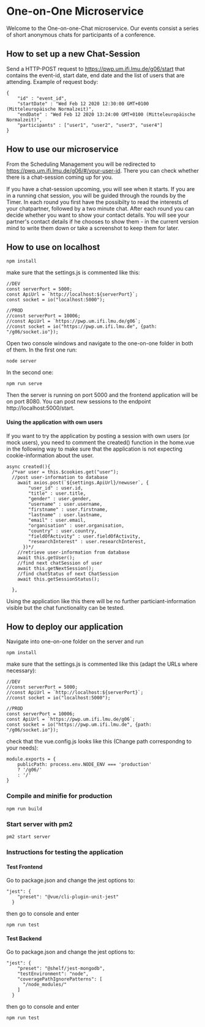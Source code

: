 # One-on-One Microservice

Welcome to the One-on-one-Chat microservice. Our events consist a series of short anonymous chats for participants of a conference.

## How to set up a new Chat-Session

Send a HTTP-POST request to https://pwp.um.ifi.lmu.de/g06/start that contains the event-id, start date, end date and the list of users that are attending. Example of request body:

```
{
	"id" : "event_id",
	"startDate" : "Wed Feb 12 2020 12:30:00 GMT+0100 (Mitteleuropäische Normalzeit)",
	"endDate" : "Wed Feb 12 2020 13:24:00 GMT+0100 (Mitteleuropäische Normalzeit)",
	"participants" : ["user1", "user2", "user3", "user4"]
}

```
## How to use our microservice

From the Scheduling Management you will be redirected to https://pwp.um.ifi.lmu.de/g06/#/your-user-id. There you can check whether there is a chat-session coming up for you.

If you have a chat-session upcoming, you will see when it starts. If you are in a running chat session, you will be guided through the rounds by the Timer. In each round you first have the possibilty to read the interests of your chatpartner, followed by a two minute chat. After each round you can decide whether you want to show your contact details. You will see your partner's contact details if he chooses to show them - in the current version mind to write them down or take a screenshot to keep them for later.


## How to use on localhost

```
npm install
```
make sure that the settings.js is commented like this:

```
//DEV
const serverPort = 5000;
const ApiUrl = `http://localhost:${serverPort}`;
const socket = io("localhost:5000");

//PROD
//const serverPort = 10006;
//const ApiUrl = `https://pwp.um.ifi.lmu.de/g06`;
//const socket = io("https://pwp.um.ifi.lmu.de", {path: "/g06/socket.io"});
```

Open two console windows and navigate to the one-on-one folder in both of them.
In the first one run:

```
node server
```
In the second one:

```
npm run serve
```

Then the server is running on port 5000 and the frontend application will be on port 8080.
You can post new sessions to the endpoint http://localhost:5000/start.

#### Using the application with own users

If you want to try the application by posting a session with own users (or mock users), you need to comment the created() function in the home.vue in the following way to make sure that the application is not expecting cookie-information about the user.

```
async created(){
  /*var user = this.$cookies.get("user");
  //post user-information to database
    await axios.post(`${settings.ApiUrl}/newuser`, {
        "user_id" : user.id,
        "title" : user.title,
        "gender" : user.gender,
        "username" : user.username,
        "firstname" : user.firstname,
        "lastname" : user.lastname,
        "email" : user.email,
        "organisation" : user.organisation,
        "country" : user.country,
        "fieldOfActivity" : user.fieldOfActivity,
        "researchInterest" : user.researchInterest,
      })*/
    //retrieve user-information from database
    await this.getUser();
    //find next chatSession of user
    await this.getNextSession();
    //find chatStatus of next ChatSession
    await this.getSessionStatus();
    
  },
```
Using the application like this there will be no further particiant-information visible but the chat functionality can be tested.

## How to deploy our application

Navigate into one-on-one folder on the server and run

```
npm install
```

make sure that the settings.js is commented like this (adapt the URLs where necessary):

```
//DEV
//const serverPort = 5000;
//const ApiUrl = `http://localhost:${serverPort}`;
//const socket = io("localhost:5000");

//PROD
const serverPort = 10006;
const ApiUrl = `https://pwp.um.ifi.lmu.de/g06`;
const socket = io("https://pwp.um.ifi.lmu.de", {path: "/g06/socket.io"});
```
check that the vue.config.js looks like this (Change path correspondng to your needs):

```
module.exports = {
    publicPath: process.env.NODE_ENV === 'production'
    ? '/g06/'
    : '/'
}
```

### Compile and minifie for production
```
npm run build
```
### Start server with pm2

```
pm2 start server
```

### Instructions for testing the application
#### Test Frontend

Go to package.json and change the jest options to:
```
"jest": {
    "preset": "@vue/cli-plugin-unit-jest"
  }
```
then go to console and enter
```
npm run test
```

#### Test Backend

Go to package.json and change the jest options to:
```
"jest": {
    "preset": "@shelf/jest-mongodb",
    "testEnvironment": "node",
    "coveragePathIgnorePatterns": [
      "/node_modules/"
    ]
  }
```
then go to console and enter
```
npm run test
```